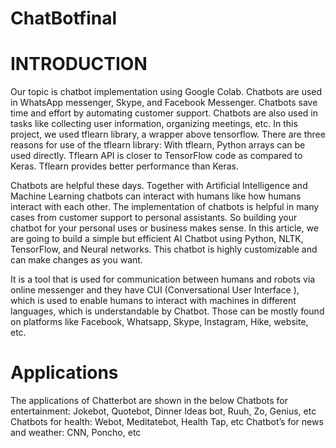 # ChatBotfinal
# INTRODUCTION

Our topic is chatbot implementation using Google Colab. Chatbots are used in WhatsApp messenger, Skype, and Facebook Messenger. Chatbots save time and effort by automating customer support. Chatbots are also used in tasks like collecting user information, organizing meetings, etc. In this project, we used tflearn library, a wrapper above tensorflow. There are three reasons for use of the tflearn library:
With tflearn, Python arrays can be used directly.
Tflearn API is closer to TensorFlow code as compared to Keras.
Tflearn provides better performance than Keras.

Chatbots are helpful these days. Together with Artificial Intelligence and Machine Learning chatbots can interact with humans like how humans interact with each other. The implementation of chatbots is helpful in many cases from customer support to personal assistants. So building your chatbot for your personal uses or business makes sense. In this article, we are going to build a simple but efficient AI Chatbot using Python, NLTK, TensorFlow, and Neural networks. This chatbot is highly customizable and can make changes as you want.

It is a tool that is used for communication between humans and robots via online messenger and they have CUI (Conversational User Interface ), which is used to enable humans to interact with machines in different languages, which is understandable by Chatbot. Those can be mostly found on platforms like Facebook, Whatsapp, Skype, Instagram, Hike, website, etc.

# Applications
The applications of Chatterbot are shown in the below
Chatbots for entertainment: Jokebot, Quotebot, Dinner Ideas bot, Ruuh, Zo, Genius, etc
Chatbots for health: Webot, Meditatebot, Health Tap, etc
Chatbot’s for news and weather: CNN, Poncho, etc



